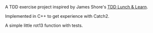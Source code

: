 A TDD exercise project inspired by James Shore's
[TDD Lunch & Learn](https://www.jamesshore.com/v2/projects/lunch-and-learn).

Implemented in C++ to get experience with Catch2.

A simple little rot13 function with tests.